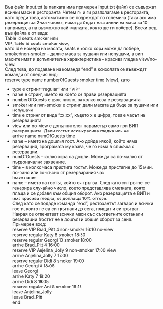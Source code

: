 Във файл Input.txt (в папката има примерен Input.txt файл) се съдържат всички маси в ресторанта. Четем ги и ги разполагаме в ресторанта, като преди това, автоматично се подреждат по големина (така ако има резервация за 2-ма човека, няма да бъдат настанени на маса за 10 например, а на възможно най-малката, която ще ги побере).
Всеки ред във файла е от вида:  
Table id seats smoker или  
VIP_Table id seats smoker view,  
като id е номера на масата, seats е колко хора може да побере, smoker/non-smoker – дали е маса за пушачи или непушачи, а вип масите имат и допълнителна характеристика – красива гледка view/no-view.  
След това, до подаване на команда “end” в конзолата се въвеждат команди от следния вид:  
reserve type name numberOfGuests smoker time [view], като  
- type е стринг “regular” или “VIP”  
- name е стринг, името на което се прави резервацията  
- numberOfGuests е цяло число, за колко хора е резервацията  
- smoker или non-smoker е стринг, дали масата да бъде за пушачи или непушачи  
- time е стринг от вида “xx:xx”, където х е цифра, това е часът на резервацията  
- view или no-view е допълнителен параметър само при ВИП резервациите. Дали гостът иска красива гледка или не.  
arrive name numOfGuests time  
- name – името на дошлия гост. Ако дойде някой, който няма резервация, програмата му казва, че го няма в списъка с резервации.  
- numOfGuests – колко хора са дошли. Може да са по-малко от първоначално заявените.  
- time – в колко часа пристига гостът. Може да пристигне до 15 мин. по-рано или по-късно от резервирания час  
leave name  
- name – името на гостът, който си тръгва. След като си тръгне, се генерира случайно число, което представлява сметката, която плаща и се добавя към общия оборот. Ако резервацията е ВИП и има красива гледка, се доплаща 10% отгоре.  
След като се подаде команда “end”, ресторантът затваря и всички гости, които не са си тръгнали до сега, плащат и си тръгват.  
Накрая се отпечатват всички маси със съответните останали резервации (гостът не е дошъл) и общия оборот за деня.  
Примерен вход:  
reserve VIP Brad_Pitt 4 non-smoker 16:10 no-view  
reserve regular Katy 8 smoker 18:30  
reserve regular Georgi 10 smoker 18:00  
arrive Brad_Pitt 4 16:00  
reserve VIP Anjelina_Jolly 9 non-smoker 17:00 view  
arrive Anjelina_Jolly 7 17:00  
reserve regular Didi 8 smoker 19:00  
arrive Georgi 8 18:05  
leave Georgi  
arrive Katy 7 18:20  
arrive Didi 8 19:05  
reserve regular Ani 8 smoker 18:15  
leave Anjelina_Jolly  
leave Brad_Pitt  
end  
